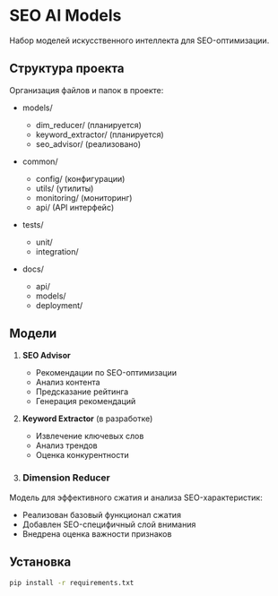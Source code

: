 # SEO AI Models

Набор моделей искусственного интеллекта для SEO-оптимизации.

## Структура проекта

Организация файлов и папок в проекте:

- models/
  - dim_reducer/ (планируется)
  - keyword_extractor/ (планируется) 
  - seo_advisor/ (реализовано)

- common/
  - config/ (конфигурации)
  - utils/ (утилиты)
  - monitoring/ (мониторинг)
  - api/ (API интерфейс)

- tests/
  - unit/
  - integration/

- docs/
  - api/
  - models/
  - deployment/

## Модели

1. **SEO Advisor**
   - Рекомендации по SEO-оптимизации
   - Анализ контента
   - Предсказание рейтинга
   - Генерация рекомендаций

2. **Keyword Extractor** (в разработке)
   - Извлечение ключевых слов
   - Анализ трендов
   - Оценка конкурентности

3. ### Dimension Reducer
Модель для эффективного сжатия и анализа SEO-характеристик:
- Реализован базовый функционал сжатия
- Добавлен SEO-специфичный слой внимания
- Внедрена оценка важности признаков

## Установка

```bash
pip install -r requirements.txt
